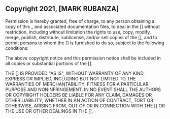 ## Copyright 2021, [MARK RUBANZA]



Permission is hereby granted, free of charge, to any person obtaining a copy of this _ and associated documentation files, to deal in the [] without restriction, including without limitation the rights to use, copy, modify, merge, publish, distribute, sublicense, and/or sell copies of the [], and to permit persons to whom the [] is furnished to do so, subject to the following conditions:

The above copyright notice and this permission notice shall be included in all copies or substantial portions of the [].

THE [] IS PROVIDED "AS IS", WITHOUT WARRANTY OF ANY KIND, EXPRESS OR IMPLIED, INCLUDING BUT NOT LIMITED TO THE WARRANTIES OF MERCHANTABILITY, FITNESS FOR A PARTICULAR PURPOSE AND NONINFRINGEMENT. IN NO EVENT SHALL THE AUTHORS OR COPYRIGHT HOLDERS BE LIABLE FOR ANY CLAIM, DAMAGES OR OTHER LIABILITY, WHETHER IN AN ACTION OF CONTRACT, TORT OR OTHERWISE, ARISING FROM, OUT OF OR IN CONNECTION WITH THE [] OR THE USE OR OTHER DEALINGS IN THE [].
